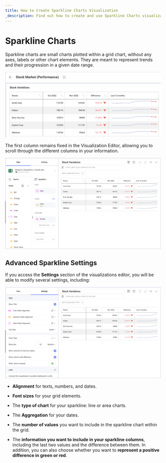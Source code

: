```yaml
---
title: How to Create Sparkline Charts Visualization 
_description: Find out how to create and use Sparkline Charts visualization in Slingshot Analytics.
---
```


# Sparkline Charts

Sparkline charts are small charts plotted within a grid chart, without
any axes, labels or other chart elements. They are meant to represent
trends and their progression in a given date range.

![Sparkline Chart sample](images/sparkline-chart-example.png)

The first column remains fixed in the Visualization Editor, allowing
you to scroll through the different columns in your information.

![Using the sparkline chart in the visualization editor](images/sparkline-chart-visualization-editor.png)

## Advanced Sparkline Settings

If you access the **Settings** section of the visualizations editor, you
will be able to modify several settings, including:

![Settings for the sparkline chart](images/sparkline-chart-settings.png)

  - **Alignment** for texts, numbers, and dates.

  - **Font sizes** for your grid elements.

  - The **type of chart** for your sparkline: line or area charts.

  - The **Aggregation** for your dates.

  - The **number of values** you want to include in the sparkline chart
    within the grid.

  - The **information you want to include in your sparkline columns**,
    including the last two values and the difference between them. In
    addition, you can also choose whether you want to **represent a
    positive difference in green or red**.

